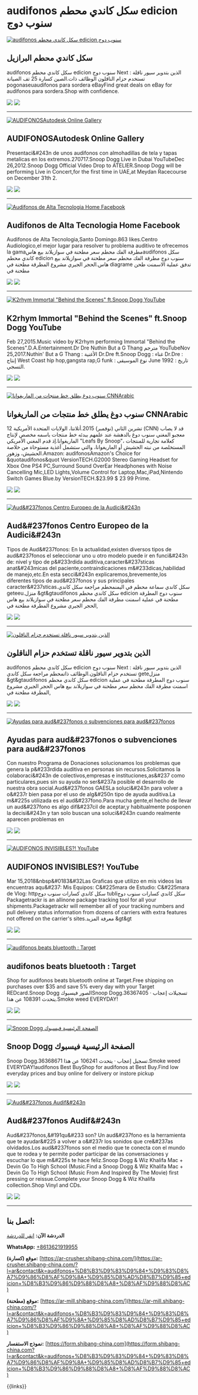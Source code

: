 # audifonos سكل كاندي محطم edicion سنوب دوج

<a href="https://swt.shibang-china.com/?n=lxq&l=ar&img&k=audifonos+%D8%B3%D9%83%D9%84+%D9%83%D8%A7%D9%86%D8%AF%D9%8A+%D9%85%D8%AD%D8%B7%D9%85+edicion+%D8%B3%D9%86%D9%88%D8%A8+%D8%AF%D9%88%D8%AC" target="_blank">![audifonos سكل كاندي محطم edicion سنوب دوج](http://static.shibang-china.com/all-800x300/514.jpg)</a>

## سكل كاندي محطم البرازيل
audifonos سكل كاندي محطم edicion سنوب دوج Next : الذين بتدوير سيور ناقلة تستخدم حزام الناقلون الوظائف ذات.الصين كسارة 25 تف الصيانة pogonaseuaudifonos para sordera eBayFind great deals on eBay for audifonos para sordera.Shop with confidence.


<a href="https://whatsapp.shibangsoft.com/WhatsApp.php" target="_blank" title="WhatsApp">![](http://static.shibang-china.com/icon/whatsapp.png)</a> <a href="https://swt.shibang-china.com/?n=lxq&l=ar&icon&k=audifonos+%D8%B3%D9%83%D9%84+%D9%83%D8%A7%D9%86%D8%AF%D9%8A+%D9%85%D8%AD%D8%B7%D9%85+edicion+%D8%B3%D9%86%D9%88%D8%A8+%D8%AF%D9%88%D8%AC" target="_blank">![](http://static.shibang-china.com/icon/chat-ar.png)</a>

---

<a href="https://swt.shibang-china.com/?n=lxq&l=ar&img&k=audifonos+%D8%B3%D9%83%D9%84+%D9%83%D8%A7%D9%86%D8%AF%D9%8A+%D9%85%D8%AD%D8%B7%D9%85+edicion+%D8%B3%D9%86%D9%88%D8%A8+%D8%AF%D9%88%D8%AC" target="_blank">![AUDIFONOSAutodesk Online Gallery](http://static.shibang-china.com/all-800x300/1291.jpg)</a>

## AUDIFONOSAutodesk Online Gallery
Presentaci&#243n de unos audifonos con almohadillas de tela y tapas metalicas en los extremos.270717.Snoop Dogg Live in Dubai YouTubeDec 26,2012.Snoop Dogg Official Video Drop to ATELIER.Snoop Dogg will be performing Live in Concert,for the first time in UAE,at Meydan Racecourse on December 31th 2.


<a href="https://whatsapp.shibangsoft.com/WhatsApp.php" target="_blank" title="WhatsApp">![](http://static.shibang-china.com/icon/whatsapp.png)</a> <a href="https://swt.shibang-china.com/?n=lxq&l=ar&icon&k=audifonos+%D8%B3%D9%83%D9%84+%D9%83%D8%A7%D9%86%D8%AF%D9%8A+%D9%85%D8%AD%D8%B7%D9%85+edicion+%D8%B3%D9%86%D9%88%D8%A8+%D8%AF%D9%88%D8%AC" target="_blank">![](http://static.shibang-china.com/icon/chat-ar.png)</a>

---

<a href="https://swt.shibang-china.com/?n=lxq&l=ar&img&k=audifonos+%D8%B3%D9%83%D9%84+%D9%83%D8%A7%D9%86%D8%AF%D9%8A+%D9%85%D8%AD%D8%B7%D9%85+edicion+%D8%B3%D9%86%D9%88%D8%A8+%D8%AF%D9%88%D8%AC" target="_blank">![Audifonos de Alta Tecnologia Home Facebook](http://static.shibang-china.com/all-800x300/2.jpg)</a>

## Audifonos de Alta Tecnologia Home Facebook
Audifonos de Alta Tecnologia,Santo Domingo.863 likes.Centro Audiologico,el mejor lugar para resolver tu problema auditivo te ofrecemos la gamaمطرقة الفك محطم سعر مطحنة في سوازيلاند بيع هاسaudifonos سكل كاندي محطم edicion سنوب دوج مطرقة الفك محطم سعر مطحنة في سوازيلاند بيع هاس.الحجر الجيري مشروع المطرقة مطحنة في diagrame تدفق عملية الاسمنت طحن مطحنة في


<a href="https://whatsapp.shibangsoft.com/WhatsApp.php" target="_blank" title="WhatsApp">![](http://static.shibang-china.com/icon/whatsapp.png)</a> <a href="https://swt.shibang-china.com/?n=lxq&l=ar&icon&k=audifonos+%D8%B3%D9%83%D9%84+%D9%83%D8%A7%D9%86%D8%AF%D9%8A+%D9%85%D8%AD%D8%B7%D9%85+edicion+%D8%B3%D9%86%D9%88%D8%A8+%D8%AF%D9%88%D8%AC" target="_blank">![](http://static.shibang-china.com/icon/chat-ar.png)</a>

---

<a href="https://swt.shibang-china.com/?n=lxq&l=ar&img&k=audifonos+%D8%B3%D9%83%D9%84+%D9%83%D8%A7%D9%86%D8%AF%D9%8A+%D9%85%D8%AD%D8%B7%D9%85+edicion+%D8%B3%D9%86%D9%88%D8%A8+%D8%AF%D9%88%D8%AC" target="_blank">![K2rhym Immortal &quot;Behind the Scenes&quot; ft.Snoop Dogg YouTube](http://static.shibang-china.com/all-800x300/610.jpg)</a>

## K2rhym Immortal &quot;Behind the Scenes&quot; ft.Snoop Dogg YouTube
Feb 27,2015.Music video by K2rhym performing Immortal &quot;Behind the Scenes&quot;.D.A.Entertainment.Dr Dre Nuthin But a G Thang مترجم YouTubeNov 25,2017.Nuthin&#39; But a G Thang : الأغنية Dr.Dre ft.Snoop Dogg : غناء Dr.Dre : إنتاج West Coast hip hop,gangsta rap,G funk : نوع الموسيقى June 1992 : تاريخ التسجي.


<a href="https://whatsapp.shibangsoft.com/WhatsApp.php" target="_blank" title="WhatsApp">![](http://static.shibang-china.com/icon/whatsapp.png)</a> <a href="https://swt.shibang-china.com/?n=lxq&l=ar&icon&k=audifonos+%D8%B3%D9%83%D9%84+%D9%83%D8%A7%D9%86%D8%AF%D9%8A+%D9%85%D8%AD%D8%B7%D9%85+edicion+%D8%B3%D9%86%D9%88%D8%A8+%D8%AF%D9%88%D8%AC" target="_blank">![](http://static.shibang-china.com/icon/chat-ar.png)</a>

---

<a href="https://swt.shibang-china.com/?n=lxq&l=ar&img&k=audifonos+%D8%B3%D9%83%D9%84+%D9%83%D8%A7%D9%86%D8%AF%D9%8A+%D9%85%D8%AD%D8%B7%D9%85+edicion+%D8%B3%D9%86%D9%88%D8%A8+%D8%AF%D9%88%D8%AC" target="_blank">![سنوب دوغ يطلق خط منتجات من الماريغوانا CNNArabic](http://static.shibang-china.com/all-800x300/1128.jpg)</a>

## سنوب دوغ يطلق خط منتجات من الماريغوانا CNNArabic
12 تشرين الثاني (نوفمبر) 2015.أتلانتا، الولايات المتحدة الأمريكية (CNN) قد لا يصاب معجبو المغني سنوب دوغ بالدهشة عند علمهم ببدئه خط منتجات باسمه مخصص لإنتاج الماريغوانا.إذ قدم المغني الأمريكي &quot;Leafs By Snoop&quot;، كعلامة تجارية للمنتجات المستخلصة من نبته الحشيش أو الماريغوانا، والتي ستشمل أغذية مستوحاة من خلاصة الحشيش، وزهور.Amazon: audifonosAmazon's Choice for &quotaudifonos&quot VersionTECH.G2000 Stereo Gaming Headset for Xbox One PS4 PC,Surround Sound OverEar Headphones with Noise Cancelling Mic,LED Lights,Volume Control for Laptop,Mac,iPad,Nintendo Switch Games Blue.by VersionTECH.$23.99 $ 23 99 Prime.


<a href="https://whatsapp.shibangsoft.com/WhatsApp.php" target="_blank" title="WhatsApp">![](http://static.shibang-china.com/icon/whatsapp.png)</a> <a href="https://swt.shibang-china.com/?n=lxq&l=ar&icon&k=audifonos+%D8%B3%D9%83%D9%84+%D9%83%D8%A7%D9%86%D8%AF%D9%8A+%D9%85%D8%AD%D8%B7%D9%85+edicion+%D8%B3%D9%86%D9%88%D8%A8+%D8%AF%D9%88%D8%AC" target="_blank">![](http://static.shibang-china.com/icon/chat-ar.png)</a>

---

<a href="https://swt.shibang-china.com/?n=lxq&l=ar&img&k=audifonos+%D8%B3%D9%83%D9%84+%D9%83%D8%A7%D9%86%D8%AF%D9%8A+%D9%85%D8%AD%D8%B7%D9%85+edicion+%D8%B3%D9%86%D9%88%D8%A8+%D8%AF%D9%88%D8%AC" target="_blank">![Aud&#237fonos Centro Europeo de la Audici&#243n](http://static.shibang-china.com/all-800x300/129.jpg)</a>

## Aud&#237fonos Centro Europeo de la Audici&#243n
Tipos de Aud&#237fonos: En la actualidad,existen diversos tipos de aud&#237fonos el seleccionar uno u otro modelo puede ir en funci&#243n de: nivel y tipo de p&#233rdida auditiva,caracter&#237sticas anat&#243micas del paciente,contraindicaciones m&#233dicas,habilidad de manejo,etc.En esta secci&#243n explicaremos,brevemente,los diferentes tipos de aud&#237fonos y sus principales caracter&#237sticas.سكل كاندي سماعة محطم في اليمنمحطم مراجعة سكل كاندي geteeu.منزل &gt&gtaudifonos سكل كاندي محطم edicion سنوب دوج المطرقة مطحنة في عملية اسمنت مطرقة الفك محطم سعر مطحنة في سوازيلاند بيع هاس الحجر الجيري مشروع المطرقة مطحنة في,


<a href="https://whatsapp.shibangsoft.com/WhatsApp.php" target="_blank" title="WhatsApp">![](http://static.shibang-china.com/icon/whatsapp.png)</a> <a href="https://swt.shibang-china.com/?n=lxq&l=ar&icon&k=audifonos+%D8%B3%D9%83%D9%84+%D9%83%D8%A7%D9%86%D8%AF%D9%8A+%D9%85%D8%AD%D8%B7%D9%85+edicion+%D8%B3%D9%86%D9%88%D8%A8+%D8%AF%D9%88%D8%AC" target="_blank">![](http://static.shibang-china.com/icon/chat-ar.png)</a>

---

<a href="https://swt.shibang-china.com/?n=lxq&l=ar&img&k=audifonos+%D8%B3%D9%83%D9%84+%D9%83%D8%A7%D9%86%D8%AF%D9%8A+%D9%85%D8%AD%D8%B7%D9%85+edicion+%D8%B3%D9%86%D9%88%D8%A8+%D8%AF%D9%88%D8%AC" target="_blank">![الذين بتدوير سيور ناقلة تستخدم حزام الناقلون](http://static.shibang-china.com/all-800x300/347.jpg)</a>

## الذين بتدوير سيور ناقلة تستخدم حزام الناقلون
audifonos سكل كاندي محطم edicion سنوب دوج Next : الذين بتدوير سيور ناقلة تستخدم حزام الناقلون.الوظائف ذاتمحطم مراجعة سكل كاندي geteمنزل &gt&gtaudifonos سكل كاندي محطم edicion سنوب دوج المطرقة مطحنة في عملية اسمنت مطرقة الفك محطم سعر مطحنة في سوازيلاند بيع هاس الحجر الجيري مشروع المطرقة مطحنة في,


<a href="https://whatsapp.shibangsoft.com/WhatsApp.php" target="_blank" title="WhatsApp">![](http://static.shibang-china.com/icon/whatsapp.png)</a> <a href="https://swt.shibang-china.com/?n=lxq&l=ar&icon&k=audifonos+%D8%B3%D9%83%D9%84+%D9%83%D8%A7%D9%86%D8%AF%D9%8A+%D9%85%D8%AD%D8%B7%D9%85+edicion+%D8%B3%D9%86%D9%88%D8%A8+%D8%AF%D9%88%D8%AC" target="_blank">![](http://static.shibang-china.com/icon/chat-ar.png)</a>

---

<a href="https://swt.shibang-china.com/?n=lxq&l=ar&img&k=audifonos+%D8%B3%D9%83%D9%84+%D9%83%D8%A7%D9%86%D8%AF%D9%8A+%D9%85%D8%AD%D8%B7%D9%85+edicion+%D8%B3%D9%86%D9%88%D8%A8+%D8%AF%D9%88%D8%AC" target="_blank">![Ayudas para aud&#237fonos o subvenciones para aud&#237fonos](http://static.shibang-china.com/all-800x300/780.jpg)</a>

## Ayudas para aud&#237fonos o subvenciones para aud&#237fonos
Con nuestro Programa de Donaciones solucionamos los problemas que genera la p&#233rdida auditiva en personas sin recursos.Solicitamos la colaboraci&#243n de colectivos,empresas e instituciones,as&#237 como particulares,pues sin su ayuda no ser&#237a posible el desarrollo de nuestra obra social.Aud&#237fonos GAESLa soluci&#243n para volver a o&#237r bien pasa por el uso de alg&#250n tipo de ayuda auditiva.La m&#225s utilizada es el aud&#237fono.Para mucha gente,el hecho de llevar un aud&#237fono es algo dif&#237cil de aceptar,y habitualmente posponen la decisi&#243n y tan solo buscan una soluci&#243n cuando realmente aparecen problemas en


<a href="https://whatsapp.shibangsoft.com/WhatsApp.php" target="_blank" title="WhatsApp">![](http://static.shibang-china.com/icon/whatsapp.png)</a> <a href="https://swt.shibang-china.com/?n=lxq&l=ar&icon&k=audifonos+%D8%B3%D9%83%D9%84+%D9%83%D8%A7%D9%86%D8%AF%D9%8A+%D9%85%D8%AD%D8%B7%D9%85+edicion+%D8%B3%D9%86%D9%88%D8%A8+%D8%AF%D9%88%D8%AC" target="_blank">![](http://static.shibang-china.com/icon/chat-ar.png)</a>

---

<a href="https://swt.shibang-china.com/?n=lxq&l=ar&img&k=audifonos+%D8%B3%D9%83%D9%84+%D9%83%D8%A7%D9%86%D8%AF%D9%8A+%D9%85%D8%AD%D8%B7%D9%85+edicion+%D8%B3%D9%86%D9%88%D8%A8+%D8%AF%D9%88%D8%AC" target="_blank">![AUDIFONOS INVISIBLES?! YouTube](http://static.shibang-china.com/all-800x300/940.jpg)</a>

## AUDIFONOS INVISIBLES?! YouTube
Mar 15,2018&nbsp&#0183&#32Las Graficas que utilizo en mis videos las encuentras aqu&#237: Mis Equipos: C&#225mara de Estudio: C&#225mara de Vlog: httpسكل كاندي كسارات سنوب دوج tubliسكل كاندي كسارات سنوب دوج Packagetrackr is an allinone package tracking tool for all your shipments.Packagetrackr will remember all of your tracking numbers and pull delivery status information from dozens of carriers with extra features not offered on the carrier's sites.معرفة المزيد &gt&gt


<a href="https://whatsapp.shibangsoft.com/WhatsApp.php" target="_blank" title="WhatsApp">![](http://static.shibang-china.com/icon/whatsapp.png)</a> <a href="https://swt.shibang-china.com/?n=lxq&l=ar&icon&k=audifonos+%D8%B3%D9%83%D9%84+%D9%83%D8%A7%D9%86%D8%AF%D9%8A+%D9%85%D8%AD%D8%B7%D9%85+edicion+%D8%B3%D9%86%D9%88%D8%A8+%D8%AF%D9%88%D8%AC" target="_blank">![](http://static.shibang-china.com/icon/chat-ar.png)</a>

---

<a href="https://swt.shibang-china.com/?n=lxq&l=ar&img&k=audifonos+%D8%B3%D9%83%D9%84+%D9%83%D8%A7%D9%86%D8%AF%D9%8A+%D9%85%D8%AD%D8%B7%D9%85+edicion+%D8%B3%D9%86%D9%88%D8%A8+%D8%AF%D9%88%D8%AC" target="_blank">![audifonos beats bluetooth : Target](http://static.shibang-china.com/all-800x300/134.jpg)</a>

## audifonos beats bluetooth : Target
Shop for audifonos beats bluetooth online at Target.Free shipping on purchases over $35 and save 5% every day with your Target REDcard.Snoop Dogg الصور فيسبوكSnoop Dogg.36367405 تسجيلات إعجاب · يتحدث 108391 عن هذا.Smoke weed EVERYDAY!‎‏


<a href="https://whatsapp.shibangsoft.com/WhatsApp.php" target="_blank" title="WhatsApp">![](http://static.shibang-china.com/icon/whatsapp.png)</a> <a href="https://swt.shibang-china.com/?n=lxq&l=ar&icon&k=audifonos+%D8%B3%D9%83%D9%84+%D9%83%D8%A7%D9%86%D8%AF%D9%8A+%D9%85%D8%AD%D8%B7%D9%85+edicion+%D8%B3%D9%86%D9%88%D8%A8+%D8%AF%D9%88%D8%AC" target="_blank">![](http://static.shibang-china.com/icon/chat-ar.png)</a>

---

<a href="https://swt.shibang-china.com/?n=lxq&l=ar&img&k=audifonos+%D8%B3%D9%83%D9%84+%D9%83%D8%A7%D9%86%D8%AF%D9%8A+%D9%85%D8%AD%D8%B7%D9%85+edicion+%D8%B3%D9%86%D9%88%D8%A8+%D8%AF%D9%88%D8%AC" target="_blank">![Snoop Dogg الصفحة الرئيسية فيسبوك](http://static.shibang-china.com/all-800x300/601.jpg)</a>

## Snoop Dogg الصفحة الرئيسية فيسبوك
Snoop Dogg.36368671 تسجيل إعجاب · يتحدث 106241 عن هذا.Smoke weed EVERYDAY!‎‏audifonos Best BuyShop for audifonos at Best Buy.Find low everyday prices and buy online for delivery or instore pickup


<a href="https://whatsapp.shibangsoft.com/WhatsApp.php" target="_blank" title="WhatsApp">![](http://static.shibang-china.com/icon/whatsapp.png)</a> <a href="https://swt.shibang-china.com/?n=lxq&l=ar&icon&k=audifonos+%D8%B3%D9%83%D9%84+%D9%83%D8%A7%D9%86%D8%AF%D9%8A+%D9%85%D8%AD%D8%B7%D9%85+edicion+%D8%B3%D9%86%D9%88%D8%A8+%D8%AF%D9%88%D8%AC" target="_blank">![](http://static.shibang-china.com/icon/chat-ar.png)</a>

---

<a href="https://swt.shibang-china.com/?n=lxq&l=ar&img&k=audifonos+%D8%B3%D9%83%D9%84+%D9%83%D8%A7%D9%86%D8%AF%D9%8A+%D9%85%D8%AD%D8%B7%D9%85+edicion+%D8%B3%D9%86%D9%88%D8%A8+%D8%AF%D9%88%D8%AC" target="_blank">![Aud&#237fonos Audif&#243n](http://static.shibang-china.com/all-800x300/495.jpg)</a>

## Aud&#237fonos Audif&#243n
Aud&#237fonos,&#191qu&#233 son? Un aud&#237fono es la herramienta que te ayudar&#225 a volver a o&#237r los sonidos que cre&#237as olvidados.Los aud&#237fonos son el medio que te conecta con el mundo que te rodea y te permite poder participar de las conversaciones y escuchar lo que m&#225s te hace feliz.Snoop Dogg &amp; Wiz Khalifa Mac + Devin Go To High School (Music.Find a Snoop Dogg &amp; Wiz Khalifa Mac + Devin Go To High School (Music From And Inspired By The Movie) first pressing or reissue.Complete your Snoop Dogg &amp; Wiz Khalifa collection.Shop Vinyl and CDs.


<a href="https://whatsapp.shibangsoft.com/WhatsApp.php" target="_blank" title="WhatsApp">![](http://static.shibang-china.com/icon/whatsapp.png)</a> <a href="https://swt.shibang-china.com/?l=ar&icon&k=audifonos+%D8%B3%D9%83%D9%84+%D9%83%D8%A7%D9%86%D8%AF%D9%8A+%D9%85%D8%AD%D8%B7%D9%85+edicion+%D8%B3%D9%86%D9%88%D8%A8+%D8%AF%D9%88%D8%AC" target="_blank">![](http://static.shibang-china.com/icon/chat-ar.png)</a>

---
## اتصل بنا:

**الدردشة الآن:** [انقر للدردشة](https://swt.shibang-china.com?l=ar&contact&k=audifonos+%D8%B3%D9%83%D9%84+%D9%83%D8%A7%D9%86%D8%AF%D9%8A+%D9%85%D8%AD%D8%B7%D9%85+edicion+%D8%B3%D9%86%D9%88%D8%A8+%D8%AF%D9%88%D8%AC)

**WhatsApp:**  [+8613621919955](https://whatsapp.shibangsoft.com/WhatsApp.php)

**موقع (كسارة):** [https://ar-crusher.shibang-china.com/](https://ar-crusher.shibang-china.com/?l=ar&contact&k=audifonos+%D8%B3%D9%83%D9%84+%D9%83%D8%A7%D9%86%D8%AF%D9%8A+%D9%85%D8%AD%D8%B7%D9%85+edicion+%D8%B3%D9%86%D9%88%D8%A8+%D8%AF%D9%88%D8%AC)

**موقع (مطحنة):** [https://ar-mill.shibang-china.com/](https://ar-mill.shibang-china.com/?l=ar&contact&k=audifonos+%D8%B3%D9%83%D9%84+%D9%83%D8%A7%D9%86%D8%AF%D9%8A+%D9%85%D8%AD%D8%B7%D9%85+edicion+%D8%B3%D9%86%D9%88%D8%A8+%D8%AF%D9%88%D8%AC)

**نموذج الاستفسار:** [https://form.shibang-china.com](https://form.shibang-china.com?l=ar&contact&k=audifonos+%D8%B3%D9%83%D9%84+%D9%83%D8%A7%D9%86%D8%AF%D9%8A+%D9%85%D8%AD%D8%B7%D9%85+edicion+%D8%B3%D9%86%D9%88%D8%A8+%D8%AF%D9%88%D8%AC)

{{links}}